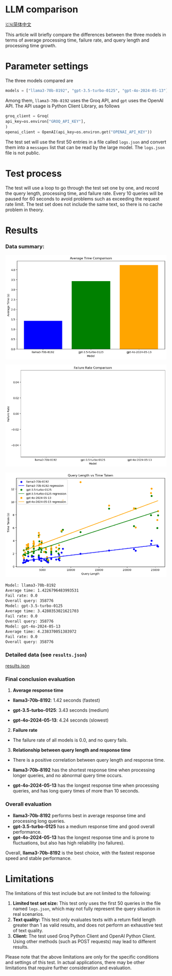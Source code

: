 # LLM comparison

[🇨🇳简体中文](README-zh.md)

This article will briefly compare the differences between the three models in terms of average processing time, failure rate, and query length and processing time growth.

# Parameter settings

The three models compared are

````python
models = ["llama3-70b-8192", "gpt-3.5-turbo-0125", "gpt-4o-2024-05-13"]
````

Among them, `llama3-70b-8192` uses the Groq API, and `gpt` uses the OpenAI API. The API usage is Python Client Library, as follows

````python
groq_client = Groq(
api_key=os.environ["GROQ_API_KEY"],
)
openai_client = OpenAI(api_key=os.environ.get("OPENAI_API_KEY"))
````

The test set will use the first 50 entries in a file called `logs.json` and convert them into a `messages` list that can be read by the large model. The `logs.json` file is not public.

# Test process

The test will use a loop to go through the test set one by one, and record the query length, processing time, and failure rate. Every 10 queries will be paused for 60 seconds to avoid problems such as exceeding the request rate limit. The test set does not include the same text, so there is no cache problem in theory.

# Results

### Data summary:

![output1](output1.png)

![output2](output2.png)

![output3](output3.png)

````
Model: llama3-70b-8192
Average time: 1.4226796483993531
Fail rate: 0.0
Overall query: 358776
Model: gpt-3.5-turbo-0125
Average time: 3.4280353021621703
Fail rate: 0.0
Overall query: 358776
Model: gpt-4o-2024-05-13
Average time: 4.238370051383972
Fail rate: 0.0
Overall query: 358776
````

### Detailed data (see `results.json`)

[results.json](/results.json)

### Final conclusion evaluation

1. **Average response time**

- **llama3-70b-8192**: 1.42 seconds (fastest)

- **gpt-3.5-turbo-0125**: 3.43 seconds (medium)

- **gpt-4o-2024-05-13**: 4.24 seconds (slowest)

2. **Failure rate**

- The failure rate of all models is 0.0, and no query fails.

3. **Relationship between query length and response time**

- There is a positive correlation between query length and response time.

- **llama3-70b-8192** has the shortest response time when processing longer queries, and no abnormal query time occurs.

- **gpt-4o-2024-05-13** has the longest response time when processing queries, and has long query times of more than 10 seconds.

### Overall evaluation
- **llama3-70b-8192** performs best in average response time and processing long queries.
- **gpt-3.5-turbo-0125** has a medium response time and good overall performance.
- **gpt-4o-2024-05-13** has the longest response time and is prone to fluctuations, but also has high reliability (no failures).

Overall, **llama3-70b-8192** is the best choice, with the fastest response speed and stable performance.

# Limitations
The limitations of this test include but are not limited to the following:

1. **Limited test set size:** This test only uses the first 50 queries in the file named `logs.json`, which may not fully represent the query situation in real scenarios.
2. **Text quality:** This test only evaluates texts with a return field length greater than 1 as valid results, and does not perform an exhaustive test of text quality.
3. **Client:** The test used Groq Python Client and OpenAI Python Client. Using other methods (such as POST requests) may lead to different results.

Please note that the above limitations are only for the specific conditions and settings of this test. In actual applications, there may be other limitations that require further consideration and evaluation.